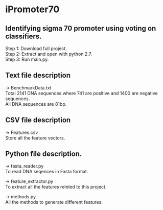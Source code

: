 # iPromoter70
Identifying sigma 70 promoter using voting on classifiers.
----------------------------------------------------------------------------------
Step 1: Download full project.<br/>
Step 2: Extract and open with python 2.7.<br/>
Step 3: Run main.py.<br/>

Text file description
----------------------------------------------------------------------------------
-> BenchmarkData.txt<br/>
Total 2141 DNA sequences where 741 are positive and 1400 are negative sequences.<br/>
All DNA sequences are 81bp.<br/>

CSV file description
----------------------------------------------------------------------------------
-> Features.csv<br/>
Store all the feature vectors.<br/>

Python file description.
----------------------------------------------------------------------------------
-> fasta_reader.py<br/>
To read DNA seqences in Fasta format.<br/>

-> feature_extractor.py<br/>
To extract all the features releted to this project.<br/>

-> methods.py<br/>
All the methods to generate different features.<br/>
